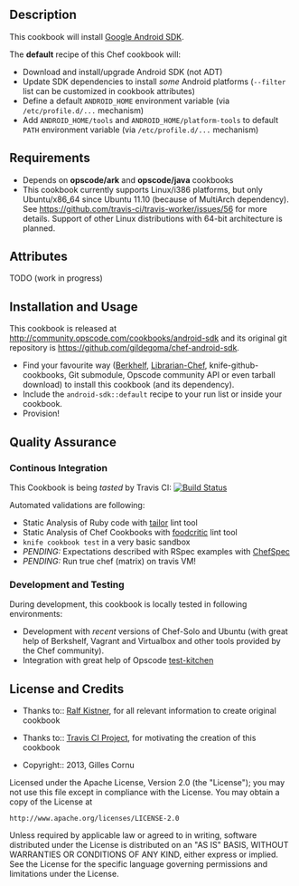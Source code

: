 Description
-----------

This cookbook will install [Google Android SDK](http://developer.android.com/sdk/index.html).

The **default** recipe of this Chef cookbook will:

* Download and install/upgrade Android SDK (not ADT)
* Update SDK dependencies to install *some* Android platforms (`--filter` list can be customized in cookbook attributes)
* Define a default `ANDROID_HOME` environment variable (via `/etc/profile.d/...` mechanism)
* Add `ANDROID_HOME/tools` and `ANDROID_HOME/platform-tools` to default `PATH` environment variable (via `/etc/profile.d/...` mechanism)

Requirements
------------

* Depends on **opscode/ark** and **opscode/java** cookbooks
* This cookbook currently supports Linux/i386 platforms, but only Ubuntu/x86_64 since Ubuntu 11.10 (because of MultiArch dependency). See https://github.com/travis-ci/travis-worker/issues/56 for more details. Support of other Linux distributions with 64-bit architecture is planned.

Attributes
----------

TODO (work in progress)

Installation and Usage
----------------------

This cookbook is released at http://community.opscode.com/cookbooks/android-sdk and its original git repository is https://github.com/gildegoma/chef-android-sdk.

* Find your favourite way ([Berkhelf](http://berkshelf.com/), [Librarian-Chef](https://github.com/applicationsonline/librarian#readme), knife-github-cookbooks, Git submodule, Opscode community API or even tarball download) to install this cookbook (and its dependency).
* Include the `android-sdk::default` recipe to your run list or inside your cookbook.
* Provision!

Quality Assurance
-----------------

### Continous Integration

This Cookbook is being _tasted_ by Travis CI: [![Build Status](https://secure.travis-ci.org/gildegoma/chef-android-sdk.png?branch=master)](https://travis-ci.org/gildegoma/chef-android-sdk)

Automated validations are following:
  * Static Analysis of Ruby code with [tailor](https://github.com/turboladen/tailor#readme) lint tool
  * Static Analysis of Chef Cookbooks with [foodcritic](http://acrmp.github.com/foodcritic/) lint tool 
  * `knife cookbook test` in a very basic sandbox
  * _PENDING:_ Expectations described with RSpec examples with [ChefSpec](https://github.com/acrmp/chefspec)
  * _PENDING:_ Run true chef (matrix) on travis VM!

### Development and Testing

During development, this cookbook is locally tested in following environments:
 * Development with *recent* versions of Chef-Solo and Ubuntu (with great help of Berkshelf, Vagrant and Virtualbox and other tools provided by the Chef community). 
 * Integration with great help of Opscode [test-kitchen](https://github.com/opscode/test-kitchen) 

License and Credits
-------------------

* Thanks to:: [Ralf Kistner](https://github.com/rkistner), for all relevant information to create original cookbook
* Thanks to:: [Travis CI Project](http://github.com/travis-ci/travis-cookbooks), for motivating the creation of this cookbook

* Copyright:: 2013, Gilles Cornu

Licensed under the Apache License, Version 2.0 (the "License");
you may not use this file except in compliance with the License.
You may obtain a copy of the License at

    http://www.apache.org/licenses/LICENSE-2.0

Unless required by applicable law or agreed to in writing, software
distributed under the License is distributed on an "AS IS" BASIS,
WITHOUT WARRANTIES OR CONDITIONS OF ANY KIND, either express or implied.
See the License for the specific language governing permissions and
limitations under the License.
